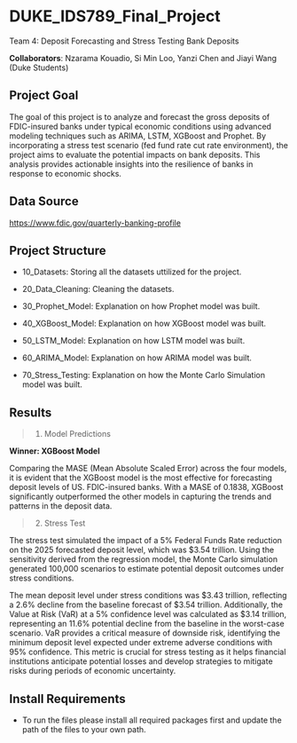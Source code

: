 # DUKE_IDS789_Final_Project
Team 4: Deposit Forecasting and Stress Testing Bank Deposits

**Collaborators**: Nzarama Kouadio, Si Min Loo, Yanzi Chen and Jiayi Wang (Duke Students)

## Project Goal

The goal of this project is to analyze and forecast the gross deposits of FDIC-insured banks under typical economic conditions using advanced modeling techniques such as ARIMA, LSTM, XGBoost and Prophet. By incorporating a stress test scenario (fed fund rate cut rate environment), the project aims to evaluate the potential impacts on bank deposits. This analysis provides actionable insights into the resilience of banks in response to economic shocks.

## Data Source
https://www.fdic.gov/quarterly-banking-profile

## Project Structure

- 10_Datasets: Storing all the datasets uttilized for the project.

- 20_Data_Cleaning: Cleaning the datasets.

- 30_Prophet_Model: Explanation on how Prophet model was built.

- 40_XGBoost_Model: Explanation on how XGBoost model was built.

- 50_LSTM_Model: Explanation on how LSTM model was built.

- 60_ARIMA_Model: Explanation on how ARIMA model was built.

- 70_Stress_Testing: Explanation on how the Monte Carlo Simulation model was built.

## Results

> 1. Model Predictions

**Winner: XGBoost Model**

Comparing the MASE (Mean Absolute Scaled Error) across the four models, it is evident that the XGBoost model is the most effective for forecasting deposit levels of US. FDIC-insured banks. With a MASE of 0.1838, XGBoost significantly outperformed the other models in capturing the trends and patterns in the deposit data.

> 2. Stress Test

The stress test simulated the impact of a 5% Federal Funds Rate reduction on the 2025 forecasted deposit level, which was $3.54 trillion. Using the sensitivity derived from the regression model, the Monte Carlo simulation generated 100,000 scenarios to estimate potential deposit outcomes under stress conditions.

The mean deposit level under stress conditions was $3.43 trillion, reflecting a 2.6% decline from the baseline forecast of $3.54 trillion. Additionally, the Value at Risk (VaR) at a 5% confidence level was calculated as $3.14 trillion, representing an 11.6% potential decline from the baseline in the worst-case scenario. VaR provides a critical measure of downside risk, identifying the minimum deposit level expected under extreme adverse conditions with 95% confidence. This metric is crucial for stress testing as it helps financial institutions anticipate potential losses and develop strategies to mitigate risks during periods of economic uncertainty.


## Install Requirements

- To run the files please install all required packages first and update the path of the files to your own path.
